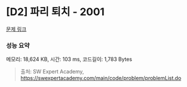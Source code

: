 # [D2] 파리 퇴치 - 2001 

[문제 링크](https://swexpertacademy.com/main/code/problem/problemDetail.do?contestProbId=AV5PzOCKAigDFAUq) 

### 성능 요약

메모리: 18,624 KB, 시간: 103 ms, 코드길이: 1,783 Bytes



> 출처: SW Expert Academy, https://swexpertacademy.com/main/code/problem/problemList.do